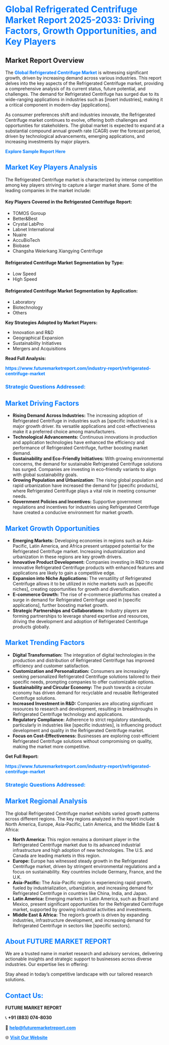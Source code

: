 <h1 style="color: #007BFF;">Global Refrigerated Centrifuge Market Report 2025-2033: Driving Factors, Growth Opportunities, and Key Players</h1>

<section id="overview">
<h2>Market Report Overview</h2>
<p>The <a href="https://www.futuremarketreport.com/industry-report/refrigerated-centrifuge-market" style="color: #007BFF; text-decoration: none;"><strong>Global Refrigerated Centrifuge Market</strong></a> is witnessing significant growth, driven by increasing demand across various industries. This report delves into the key aspects of the Refrigerated Centrifuge market, providing a comprehensive analysis of its current status, future potential, and challenges. The demand for Refrigerated Centrifuge has surged due to its wide-ranging applications in industries such as [insert industries], making it a critical component in modern-day [applications].</p>
<p>As consumer preferences shift and industries innovate, the Refrigerated Centrifuge market continues to evolve, offering both challenges and opportunities for stakeholders. The global market is expected to expand at a substantial compound annual growth rate (CAGR) over the forecast period, driven by technological advancements, emerging applications, and increasing investments by major players.</p>
</section>

<section id="overview">
<p><a href="https://www.futuremarketreport.com/request-sample/reportId=53226" style="color: #007BFF; text-decoration: none;"><strong>Explore Sample Report Here</strong></a></p>
</section>

<section id="key-players">
<h2 style="color: #007BFF;">Market Key Players Analysis</h2>
<p>The Refrigerated Centrifuge market is characterized by intense competition among key players striving to capture a larger market share. Some of the leading companies in the market include:</p>
<h4>Key Players Covered in the Refrigerated Centrifuge Report:</h4>
<ul><li>TOMOS Goroup</li><li>Better&amp;Best</li><li>Crystal LabPro</li><li>Labnet International</li><li>Nuaire</li><li>AccuBioTech</li><li>Biobase</li><li>Changsha Weierkang Xiangying Centrifuge</li></ul>
<h4>Refrigerated Centrifuge Market Segmentation by Type:</h4>
<ul><li>Low Speed</li><li>High Speed</li></ul>

<h4>Refrigerated Centrifuge Market Segmentation by Application:</h4>
<ul><li>Laboratory</li><li>Biotechnology</li><li>Others</li></ul>
<p><strong>Key Strategies Adopted by Market Players:</strong></p>
<ul>
<li>Innovation and R&D</li>
<li>Geographical Expansion</li>
<li>Sustainability Initiatives</li>
<li>Mergers and Acquisitions</li>
</ul>
</section>

<section>
<p><strong>Read Full Analysis: </strong></p><a href="https://www.futuremarketreport.com/industry-report/refrigerated-centrifuge-market" style="color: #007BFF; text-decoration: none;"><strong>https://www.futuremarketreport.com/industry-report/refrigerated-centrifuge-market</strong></a>
<h3 style="color: #007BFF;">Strategic Questions Addressed:</h3>
</section>

<section id="driving-factors">
<h2 style="color: #007BFF;">Market Driving Factors</h2>
<ul>
<li><strong>Rising Demand Across Industries:</strong> The increasing adoption of Refrigerated Centrifuge in industries such as [specific industries] is a major growth driver. Its versatile applications and cost-effectiveness make it a preferred choice among manufacturers.</li>
<li><strong>Technological Advancements:</strong> Continuous innovations in production and application technologies have enhanced the efficiency and performance of Refrigerated Centrifuge, further boosting market demand.</li>
<li><strong>Sustainability and Eco-Friendly Initiatives:</strong> With growing environmental concerns, the demand for sustainable Refrigerated Centrifuge solutions has surged. Companies are investing in eco-friendly variants to align with global sustainability goals.</li>
<li><strong>Growing Population and Urbanization:</strong> The rising global population and rapid urbanization have increased the demand for [specific products], where Refrigerated Centrifuge plays a vital role in meeting consumer needs.</li>
<li><strong>Government Policies and Incentives:</strong> Supportive government regulations and incentives for industries using Refrigerated Centrifuge have created a conducive environment for market growth.</li>
</ul>
</section>

<section id="growth-opportunities">
<h2 style="color: #007BFF;">Market Growth Opportunities</h2>
<ul>
<li><strong>Emerging Markets:</strong> Developing economies in regions such as Asia-Pacific, Latin America, and Africa present untapped potential for the Refrigerated Centrifuge market. Increasing industrialization and urbanization in these regions are key growth drivers.</li>
<li><strong>Innovative Product Development:</strong> Companies investing in R&D to create innovative Refrigerated Centrifuge products with enhanced features and applications are likely to gain a competitive edge.</li>
<li><strong>Expansion into Niche Applications:</strong> The versatility of Refrigerated Centrifuge allows it to be utilized in niche markets such as [specific niches], creating opportunities for growth and diversification.</li>
<li><strong>E-commerce Growth:</strong> The rise of e-commerce platforms has created a surge in demand for Refrigerated Centrifuge used in [specific applications], further boosting market growth.</li>
<li><strong>Strategic Partnerships and Collaborations:</strong> Industry players are forming partnerships to leverage shared expertise and resources, driving the development and adoption of Refrigerated Centrifuge products globally.</li>
</ul>
</section>

<section id="trending-factors">
<h2 style="color: #007BFF;">Market Trending Factors</h2>
<ul>
<li><strong>Digital Transformation:</strong> The integration of digital technologies in the production and distribution of Refrigerated Centrifuge has improved efficiency and customer satisfaction.</li>
<li><strong>Customization and Personalization:</strong> Consumers are increasingly seeking personalized Refrigerated Centrifuge solutions tailored to their specific needs, prompting companies to offer customizable options.</li>
<li><strong>Sustainability and Circular Economy:</strong> The push towards a circular economy has driven demand for recyclable and reusable Refrigerated Centrifuge solutions.</li>
<li><strong>Increased Investment in R&D:</strong> Companies are allocating significant resources to research and development, resulting in breakthroughs in Refrigerated Centrifuge technology and applications.</li>
<li><strong>Regulatory Compliance:</strong> Adherence to strict regulatory standards, particularly in industries like [specific industries], is influencing product development and quality in the Refrigerated Centrifuge market.</li>
<li><strong>Focus on Cost-Effectiveness:</strong> Businesses are exploring cost-efficient Refrigerated Centrifuge solutions without compromising on quality, making the market more competitive.</li>
</ul>
</section>

<section>
<p><strong>Get Full Report: </strong></p><a href="https://www.futuremarketreport.com/industry-report/refrigerated-centrifuge-market" style="color: #007BFF; text-decoration: none;"><strong>https://www.futuremarketreport.com/industry-report/refrigerated-centrifuge-market</strong></a>
<h3 style="color: #007BFF;">Strategic Questions Addressed:</h3>
</section>


<section id="regional-analysis">
<h2 style="color: #007BFF;">Market Regional Analysis</h2>
<p>The global Refrigerated Centrifuge market exhibits varied growth patterns across different regions. The key regions analyzed in this report include North America, Europe, Asia-Pacific, Latin America, and the Middle East & Africa:</p>
<ul>
<li><strong>North America:</strong> This region remains a dominant player in the Refrigerated Centrifuge market due to its advanced industrial infrastructure and high adoption of new technologies. The U.S. and Canada are leading markets in this region.</li>
<li><strong>Europe:</strong> Europe has witnessed steady growth in the Refrigerated Centrifuge market, driven by stringent environmental regulations and a focus on sustainability. Key countries include Germany, France, and the U.K.</li>
<li><strong>Asia-Pacific:</strong> The Asia-Pacific region is experiencing rapid growth, fueled by industrialization, urbanization, and increasing demand for Refrigerated Centrifuge in countries like China, India, and Japan.</li>
<li><strong>Latin America:</strong> Emerging markets in Latin America, such as Brazil and Mexico, present significant opportunities for the Refrigerated Centrifuge market, supported by growing industrial activities and investments.</li>
<li><strong>Middle East & Africa:</strong> The region’s growth is driven by expanding industries, infrastructure development, and increasing demand for Refrigerated Centrifuge in sectors like [specific sectors].</li>
</ul>
</section>

<footer>
<h2 style="color: #007BFF;">About FUTURE MARKET REPORT</h2>
<p>We are a trusted name in market research and advisory services, delivering actionable insights and strategic support to businesses across diverse industries. Our expertise lies in offering:</p>

<p>Stay ahead in today’s competitive landscape with our tailored research solutions.</p>

<h2 style="color: #007BFF;">Contact Us:</h2>
<p><strong>FUTURE MARKET REPORT</strong></p>
<p>📞 <strong>+91 (883) 074-8030</strong></p>
<p>📧 <strong><a href="mailto:help@futuremarketreport.com" style="color: #007BFF;">help@futuremarketreport.com</a></strong></p>
<p>🌐 <strong><a href="https://www.futuremarketreport.com/" style="color: #007BFF;">Visit Our Website</a></strong></p>
</footer>